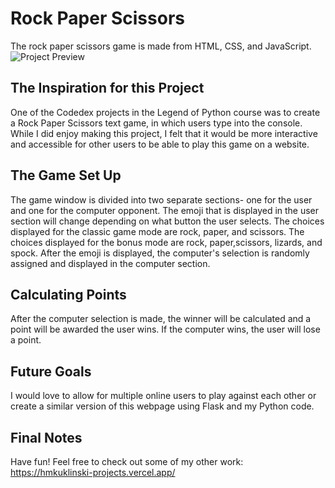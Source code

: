 # Rock Paper Scissors
The rock paper scissors game is made from HTML, CSS, and JavaScript.
![Project Preview](https://firebasestorage.googleapis.com/v0/b/codedex-io.appspot.com/o/community%2Fproject-showcase%2Fpost%2FOcxUdeH1ZBt1rsV9OxAK%2FScreenshot%202023-11-14%20170402.png?alt=media&token=1a569aa3-97b4-43eb-9d45-d8427798eec3)

## The Inspiration for this Project
One of the Codedex projects in the Legend of Python course was to create a Rock Paper Scissors text game, in which users type into the console. While I did enjoy making this project, I felt that it would be more interactive and accessible for other users to be able to play this game on a website. 

## The Game Set Up
The game window is divided into two separate sections- one for the user and one for the computer opponent. The emoji that is displayed in the user section will change depending on what button the user selects. 
The choices displayed for the classic game mode are rock, paper, and scissors.
The choices displayed for the bonus mode are rock, paper,scissors, lizards, and spock.
After the emoji is displayed, the computer's selection is randomly assigned and displayed in the computer section.

## Calculating Points
After the computer selection is made, the winner will be calculated and a point will be awarded the user wins. If the computer wins, the user will lose a point.

## Future Goals
I would love to allow for multiple online users to play against each other or create a similar version of this webpage using Flask and my Python code.

## Final Notes
Have fun! Feel free to check out some of my other work:
https://hmkuklinski-projects.vercel.app/

